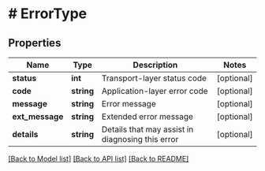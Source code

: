 # # ErrorType

## Properties

Name | Type | Description | Notes
------------ | ------------- | ------------- | -------------
**status** | **int** | Transport-layer status code | [optional]
**code** | **string** | Application-layer error code | [optional]
**message** | **string** | Error message | [optional]
**ext_message** | **string** | Extended error message | [optional]
**details** | **string** | Details that may assist in diagnosing this error | [optional]

[[Back to Model list]](../../README.md#models) [[Back to API list]](../../README.md#endpoints) [[Back to README]](../../README.md)
